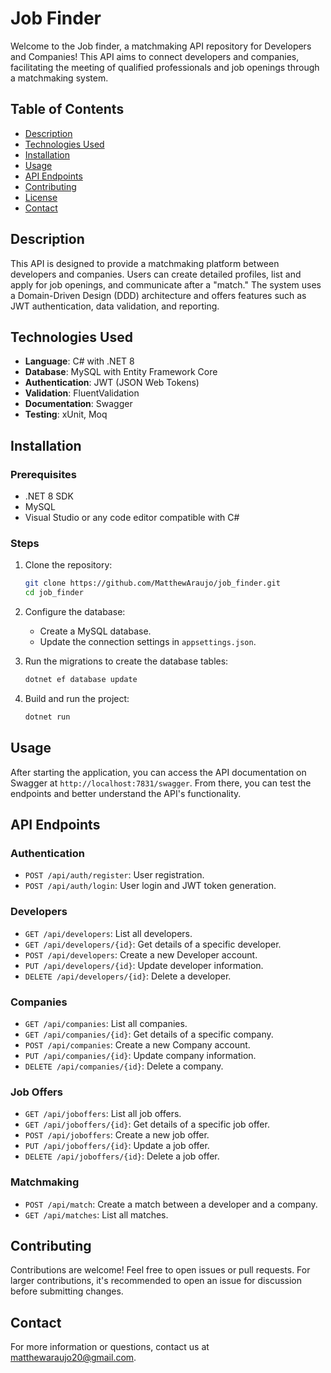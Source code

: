 # Job Finder

Welcome to the Job finder, a matchmaking API repository for Developers and Companies! This API aims to connect developers and companies, facilitating the meeting of qualified professionals and job openings through a matchmaking system.

## Table of Contents

- [Description](#description)
- [Technologies Used](#technologies-used)
- [Installation](#installation)
- [Usage](#usage)
- [API Endpoints](#api-endpoints)
- [Contributing](#contributing)
- [License](#license)
- [Contact](#contact)

## Description

This API is designed to provide a matchmaking platform between developers and companies. Users can create detailed profiles, list and apply for job openings, and communicate after a "match." The system uses a Domain-Driven Design (DDD) architecture and offers features such as JWT authentication, data validation, and reporting.

## Technologies Used

- **Language**: C# with .NET 8
- **Database**: MySQL with Entity Framework Core
- **Authentication**: JWT (JSON Web Tokens)
- **Validation**: FluentValidation
- **Documentation**: Swagger
- **Testing**: xUnit, Moq

## Installation

### Prerequisites

- .NET 8 SDK
- MySQL
- Visual Studio or any code editor compatible with C#

### Steps

1. Clone the repository:

   ```bash
   git clone https://github.com/MatthewAraujo/job_finder.git
   cd job_finder
   ```

2. Configure the database:

   - Create a MySQL database.
   - Update the connection settings in `appsettings.json`.

3. Run the migrations to create the database tables:

   ```bash
   dotnet ef database update
   ```

4. Build and run the project:

   ```bash
   dotnet run
   ```

## Usage

After starting the application, you can access the API documentation on Swagger at `http://localhost:7831/swagger`. From there, you can test the endpoints and better understand the API's functionality.

## API Endpoints

### Authentication

- `POST /api/auth/register`: User registration.
- `POST /api/auth/login`: User login and JWT token generation.

### Developers

- `GET /api/developers`: List all developers.
- `GET /api/developers/{id}`: Get details of a specific developer.
- `POST /api/developers`: Create a new Developer account.
- `PUT /api/developers/{id}`: Update developer information.
- `DELETE /api/developers/{id}`: Delete a developer.

### Companies

- `GET /api/companies`: List all companies.
- `GET /api/companies/{id}`: Get details of a specific company.
- `POST /api/companies`: Create a new Company account.
- `PUT /api/companies/{id}`: Update company information.
- `DELETE /api/companies/{id}`: Delete a company.

### Job Offers

- `GET /api/joboffers`: List all job offers.
- `GET /api/joboffers/{id}`: Get details of a specific job offer.
- `POST /api/joboffers`: Create a new job offer.
- `PUT /api/joboffers/{id}`: Update a job offer.
- `DELETE /api/joboffers/{id}`: Delete a job offer.

### Matchmaking

- `POST /api/match`: Create a match between a developer and a company.
- `GET /api/matches`: List all matches.

## Contributing

Contributions are welcome! Feel free to open issues or pull requests. For larger contributions, it's recommended to open an issue for discussion before submitting changes.

## Contact

For more information or questions, contact us at [matthewaraujo20@gmail.com](mailto:matthewaraujo20@gmail.com).
